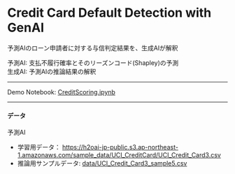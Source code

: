 # Credit Card Default Detection with GenAI

予測AIのローン申請者に対する与信判定結果を、生成AIが解釈  
  
予測AI: 支払不履行確率とそのリーズンコード(Shapley)の予測  
生成AI: 予測AIの推論結果の解釈  


***

Demo Notebook: [CreditScoring.ipynb](CreditScoring.ipynb)

***
#### データ

予測AI
- 学習用データ： https://h2oai-jp-public.s3.ap-northeast-1.amazonaws.com/sample_data/UCI_CreditCard/UCI_Credit_Card3.csv
- 推論用サンプルデータ: [data/UCI_Credit_Card3_sample5.csv](data/UCI_Credit_Card3_sample5.csv)

